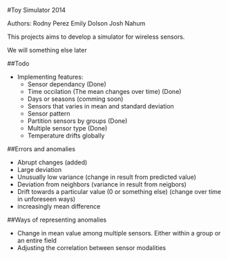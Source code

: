 #Toy Simulator 2014

Authors:
Rodny Perez
Emily Dolson
Josh Nahum

This projects aims to develop a simulator for wireless sensors.

We will something else later

##Todo
- Implementing features:
	* Sensor dependancy (Done)
	* Time occilation (The mean changes over time) (Done)
	* Days or seasons (comming soon)
	* Sensors that varies in mean and standard deviation
	* Sensor pattern
	* Partition sensors by groups (Done)
	* Multiple sensor type (Done)
	* Temperature drifts globally

##Errors and anomalies
- Abrupt changes (added)
- Large deviation 
- Unusually low variance (change in result from predicted value)
- Deviation from neighbors (variance in result from neigbors)
- Drift towards a particular value (0 or something else) (change over time in unforeseen ways)
- increasingly mean difference

##Ways of representing anomalies
- Change in mean value among multiple sensors. Either within a group or an entire field
- Adjusting the correlation between sensor modalities